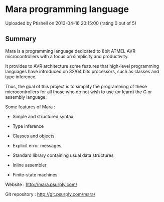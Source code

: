 # Mara programming language

Uploaded by Ptishell on 2013-04-16 20:15:00 (rating 0 out of 5)

## Summary

Mara is a programming language dedicated to 8bit ATMEL AVR microcontrollers with a focus on simplicity and productivity.  

It provides to AVR architecture some features that high-level programming languages have introduced on 32/64 bits processors, such as classes and type inference.  

Thus, the goal of this project is to simplify the programming of these microcontrollers for all those who do not wish to use (or learn) the C or assembly language.


Some features of Mara :  

 - Simple and structured syntax  

 - Type inference  

 - Classes and objects  

 - Explicit error messages  

 - Standard library containing usual data structures  

 - Inline assembler  

 - Finite-state machines


Website : <http://mara.psurply.com/>  

Git repository : <http://git.psurply.com/mara/>
